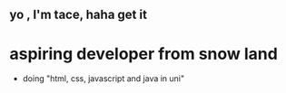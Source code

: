 ## yo , I'm tace, haha get it
# aspiring developer from snow land

-  doing "html, css, javascript and java in uni"
